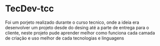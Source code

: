 # TecDev-tcc

Foi um porjeto realizado durante o curso tecnico, onde a ideia era desenvolver um projeto desde do desing  até a parte de entrega para o cliente, neste projeto pude aprender melhor como funciona cada camada de criação e uso melhor de cada tecnologias e linguagens
